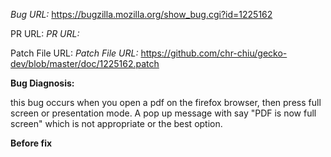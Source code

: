 _Bug URL:_ https://bugzilla.mozilla.org/show_bug.cgi?id=1225162


PR URL:
_PR URL:_ 


Patch File URL:
_Patch File URL:_ https://github.com/chr-chiu/gecko-dev/blob/master/doc/1225162.patch


 **Bug Diagnosis:** 
 
 this bug occurs when you open a pdf on the firefox browser, then press full screen or presentation mode. A pop up message with say "PDF is now full screen" which is not appropriate or the best option.
 
 **Before fix**
 
 
